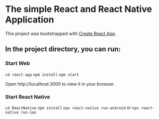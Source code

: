 # The simple React and React Native Application
This project was bootstrapped with [Create React App](https://github.com/facebook/create-react-app).

## In the project directory, you can run:

### Start Web
`cd react-app`
`npm install`
`npm start`

Open http://localhost:3000 to view it in your browser.


### Start React Native
`cd ReactNative`
`npm install`
`npx react-native run-android` or `npx react-native run-ios`
